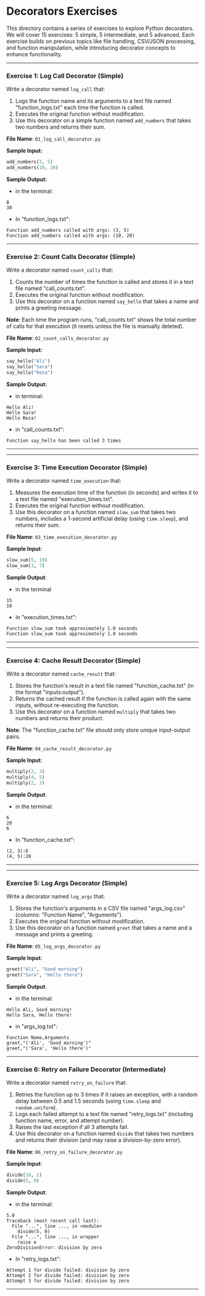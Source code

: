 # Decorators Exercises
This directory contains a series of exercises to explore Python decorators.
We will cover 15 exercises: 5 simple, 5 intermediate, and 5 advanced.
Each exercise builds on previous topics like file handling, CSV/JSON processing,
and function manipulation, while introducing decorator concepts to enhance functionality.

---


### Exercise 1: Log Call Decorator (Simple)

Write a decorator named `log_call` that:
1. Logs the function name and its arguments to a text file named "function_logs.txt" each time the function is called.
2. Executes the original function without modification.
3. Use this decorator on a simple function named `add_numbers` that takes two numbers and returns their sum.

**File Name**: `01_log_call_decorator.py`

**Sample Input:**
```python
add_numbers(3, 5)
add_numbers(10, 20)
```

**Sample Output:**

- in the terminal:
```
8
30
```
- In "function_logs.txt":
```
Function add_numbers called with args: (3, 5)
Function add_numbers called with args: (10, 20)
```

---

### Exercise 2: Count Calls Decorator (Simple)

Write a decorator named `count_calls` that:
1. Counts the number of times the function is called and stores it in a text file named "call_counts.txt".
2. Executes the original function without modification.
3. Use this decorator on a function named `say_hello` that takes a name and prints a greeting message.

**Note**: Each time the program runs, "call_counts.txt" shows the total number of calls for that execution (it resets unless the file is manually deleted).

**File Name**: `02_count_calls_decorator.py`

**Sample Input:**
```python
say_hello("Ali")
say_hello("Sara")
say_hello("Reza")
```

**Sample Output:**
- in terminal:
```
Hello Ali!
Hello Sara!
Hello Reza!
```
- in "call_counts.txt":
```
Function say_hello has been called 3 times
```

---

---

### Exercise 3: Time Execution Decorator (Simple)

Write a decorator named `time_execution` that:  
1. Measures the execution time of the function (in seconds) and writes it to a text file named "execution_times.txt".  
2. Executes the original function without modification.  
3. Use this decorator on a function named `slow_sum` that takes two numbers, includes a 1-second artificial delay (using `time.sleep`), and returns their sum.

**File Name**: `03_time_execution_decorator.py`

**Sample Input**:  
```python
slow_sum(5, 10)
slow_sum(3, 7)
```

**Sample Output**:  

- in the terminal
```
15
10
```

- In "execution_times.txt":
```
Function slow_sum took approximately 1.0 seconds
Function slow_sum took approximately 1.0 seconds
```

---

---

### Exercise 4: Cache Result Decorator (Simple)

Write a decorator named `cache_result` that:  
1. Stores the function's result in a text file named "function_cache.txt" (in the format "inputs:output").  
2. Returns the cached result if the function is called again with the same inputs, without re-executing the function.  
3. Use this decorator on a function named `multiply` that takes two numbers and returns their product.

**Note**: The "function_cache.txt" file should only store unique input-output pairs.

**File Name**: `04_cache_result_decorator.py`

**Sample Input**:  
```python
multiply(2, 3)
multiply(4, 5)
multiply(2, 3)
```
**Sample Output**: 
- in the terminal:
```
6
20
6
```
- In "function_cache.txt":
```
(2, 3):6
(4, 5):20
```

---

---

### Exercise 5: Log Args Decorator (Simple)

Write a decorator named `log_args` that:  
1. Stores the function's arguments in a CSV file named "args_log.csv" (columns: "Function Name", "Arguments").  
2. Executes the original function without modification.  
3. Use this decorator on a function named `greet` that takes a name and a message and prints a greeting.

**File Name**: `05_log_args_decorator.py`

**Sample Input**:  
```python
greet("Ali", "Good morning")
greet("Sara", "Hello there")
```
**Sample Output**: 

- in the terminal:
```
Hello Ali, Good morning!
Hello Sara, Hello there!
```
- in "args_log.txt":
```
Function Name,Arguments
greet,"('Ali', 'Good morning')"
greet,"('Sara', 'Hello there')"
```
---

### Exercise 6: Retry on Failure Decorator (Intermediate)

Write a decorator named `retry_on_failure` that:  
1. Retries the function up to 3 times if it raises an exception, with a random delay between 0.5 and 1.5 seconds (using `time.sleep` and `random.uniform`).  
2. Logs each failed attempt to a text file named "retry_logs.txt" (including function name, error, and attempt number).  
3. Raises the last exception if all 3 attempts fail.  
4. Use this decorator on a function named `divide` that takes two numbers and returns their division (and may raise a division-by-zero error).

**File Name**: `06_retry_on_failure_decorator.py`

**Sample Input**:  
```python
divide(10, 2)
divide(5, 0)
```
**Sample Output**:

- in the terminal:
```
5.0
Traceback (most recent call last):
  File "...", line ..., in <module>
    divide(5, 0)
  File "...", line ..., in wrapper
    raise e
ZeroDivisionError: division by zero
```
- In "retry_logs.txt":
```
Attempt 1 for divide failed: division by zero
Attempt 2 for divide failed: division by zero
Attempt 3 for divide failed: division by zero
```

---
